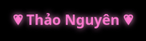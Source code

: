 <!DOCTYPE html>
<html lang="en">
<head>
  <meta charset="utf-8" />
  <meta name="viewport" content="width=device-width,initial-scale=1" />
  <title>Heart 3D - Thảo Nguyên</title>
  <style>
    html,body{height:100%;margin:0;background:#000;overflow:hidden;font-family:system-ui,Arial}
    canvas{display:block}
    h1{position:absolute;top:14px;left:50%;transform:translateX(-50%);color:#ff77cc;text-shadow:0 0 12px #ff99dd;padding:6px 10px;border-radius:8px}
  </style>
</head>
<body>
  <h1>💗 Thảo Nguyên 💗</h1>
  <canvas id="c"></canvas>

  <script src="https://cdn.jsdelivr.net/npm/three@0.160.0/build/three.min.js"></script>
  <script src="https://cdn.jsdelivr.net/npm/three@0.160.0/examples/js/controls/OrbitControls.js"></script>
  <script>
    const canvas = document.getElementById('c');
    const renderer = new THREE.WebGLRenderer({ canvas, antialias: true });
    const scene = new THREE.Scene();
    const camera = new THREE.PerspectiveCamera(45, innerWidth / innerHeight, 0.1, 1000);
    camera.position.set(0, 1.6, 4);
    const controls = new THREE.OrbitControls(camera, renderer.domElement);
    controls.enableDamping = true;

    const hemi = new THREE.HemisphereLight(0xffffff, 0x222233, 0.9);
    scene.add(hemi);
    const dir = new THREE.DirectionalLight(0xffd0e6, 0.8);
    dir.position.set(5, 10, 5);
    scene.add(dir);

    function makeTextTexture(text, size=512, fontSize=36, gap=8){
      const cv = document.createElement('canvas'), ctx = cv.getContext('2d');
      cv.width = cv.height = size;
      ctx.fillStyle = 'rgba(0,0,0,0)';
      ctx.fillRect(0,0,size,size);
      ctx.font = `${fontSize}px sans-serif`;
      ctx.textAlign = 'center';
      ctx.textBaseline = 'middle';
      ctx.fillStyle = 'rgba(255,200,230,0.95)';
      for(let y=-size; y<size*2; y+=fontSize+gap){
        for(let x=-size; x<size*2; x+=fontSize*text.length/6 + gap){
          ctx.save();
          ctx.translate(x + size/2, y + size/2);
          ctx.rotate((-15 + Math.random()*30) * Math.PI/180);
          ctx.fillText(text, 0, 0);
          ctx.restore();
        }
      }
      return new THREE.CanvasTexture(cv);
    }

    const tex = makeTextTexture('Thảo Nguyên', 512, 36, 8);
    tex.wrapS = tex.wrapT = THREE.RepeatWrapping;
    tex.repeat.set(3, 2.5);
    tex.anisotropy = renderer.capabilities.getMaxAnisotropy();

    const heart = new THREE.Shape();
    heart.moveTo(0, -0.8);
    heart.bezierCurveTo(0.6, -1.6, 2.0, -1.0, 0, 0.6);
    heart.bezierCurveTo(-2.0, -1.0, -0.6, -1.6, 0, -0.8);

    const geo = new THREE.ExtrudeGeometry(heart, {
      steps: 80,
      depth: 0.6,
      bevelEnabled: true,
      bevelThickness: 0.06,
      bevelSize: 0.08,
      bevelSegments: 6
    });
    geo.center();

    const mat = new THREE.MeshPhongMaterial({ map: tex, shininess: 50, side: THREE.DoubleSide });
    const mesh = new THREE.Mesh(geo, mat);
    mesh.rotation.x = -0.2;
    scene.add(mesh);

    const plane = new THREE.Mesh(new THREE.PlaneGeometry(20,20), new THREE.MeshPhongMaterial({ color:0x07070a }));
    plane.rotation.x = -Math.PI/2; plane.position.y = -1.0;
    scene.add(plane);

    function resize(){
      renderer.setSize(innerWidth, innerHeight);
      camera.aspect = innerWidth / innerHeight;
      camera.updateProjectionMatrix();
    }
    addEventListener('resize', resize);
    resize();

    const clock = new THREE.Clock();
    (function animate(){
      requestAnimationFrame(animate);
      const t = clock.getElapsedTime();
      const s = 1 + Math.sin(t*1.6) * 0.03;
      mesh.scale.set(s,s,s);
      mesh.rotation.y += 0.0025;
      controls.update();
      renderer.render(scene, camera);
    })();
  </script>
</body>
</html>
